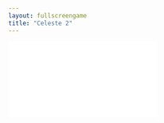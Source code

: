 ```yaml
---
layout: fullscreengame
title: "Celeste 2"
---
```

<embed src="src/" width="auto" height="auto" allowfullscreen>
